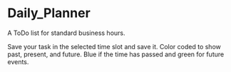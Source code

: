 # Daily_Planner
A ToDo list for standard business hours. 



Save your task in the selected time slot and save it.
Color coded to show past, present, and future. Blue if the time has passed and green for future events.
